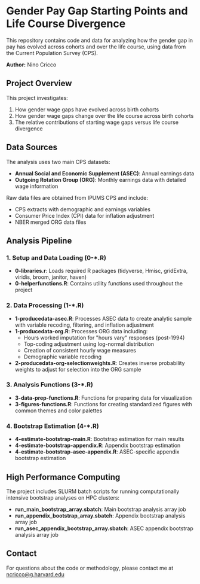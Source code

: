 # Gender Pay Gap Starting Points and Life Course Divergence

This repository contains code and data for analyzing how the gender gap in pay has evolved across cohorts and over the life course, using data from the Current Population Survey (CPS). 

**Author:** Nino Cricco

## Project Overview

This project investigates:
1. How gender wage gaps have evolved across birth cohorts
2. How gender wage gaps change over the life course across birth cohorts  
3. The relative contributions of starting wage gaps versus life course divergence

## Data Sources

The analysis uses two main CPS datasets:
- **Annual Social and Economic Supplement (ASEC)**: Annual earnings data
- **Outgoing Rotation Group (ORG)**: Monthly earnings data with detailed wage information

Raw data files are obtained from IPUMS CPS and include:
- CPS extracts with demographic and earnings variables
- Consumer Price Index (CPI) data for inflation adjustment
- NBER merged ORG data files

## Analysis Pipeline

### 1. Setup and Data Loading (0-*.R)
- **0-libraries.r**: Loads required R packages (tidyverse, Hmisc, gridExtra, viridis, broom, janitor, haven)
- **0-helperfunctions.R**: Contains utility functions used throughout the project

### 2. Data Processing (1-*.R)
- **1-producedata-asec.R**: Processes ASEC data to create analytic sample with variable recoding, filtering, and inflation adjustment
- **1-producedata-org.R**: Processes ORG data including:
  - Hours worked imputation for "hours vary" responses (post-1994)
  - Top-coding adjustment using log-normal distribution
  - Creation of consistent hourly wage measures
  - Demographic variable recoding
- **2-producedata-org-selectionweights.R**: Creates inverse probability weights to adjust for selection into the ORG sample

### 3. Analysis Functions (3-*.R)
- **3-data-prep-functions.R**: Functions for preparing data for visualization
- **3-figures-functions.R**: Functions for creating standardized figures with common themes and color palettes

### 4. Bootstrap Estimation (4-*.R)
- **4-estimate-bootstrap-main.R**: Bootstrap estimation for main results
- **4-estimate-bootstrap-appendix.R**: Appendix bootstrap estimation
- **4-estimate-bootstrap-asec-appendix.R**: ASEC-specific appendix bootstrap estimation

## High Performance Computing

The project includes SLURM batch scripts for running computationally intensive bootstrap analyses on HPC clusters:
- **run_main_bootstrap_array.sbatch**: Main bootstrap analysis array job
- **run_appendix_bootstrap_array.sbatch**: Appendix bootstrap analysis array job  
- **run_asec_appendix_bootstrap_array.sbatch**: ASEC appendix bootstrap analysis array job

## Contact

For questions about the code or methodology, please contact me at ncricco@g.harvard.edu
